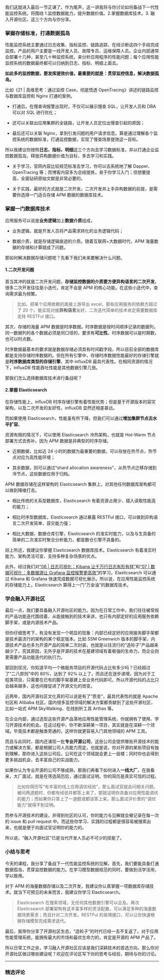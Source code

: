 <p data-nodeid="2">我们这就进入最后一节正课了。作为尾声，这一讲我将与你讨论如何备战下一代性能监控系统。将围绕 1.监控数据能力，提升数据价值。2.掌握数据库技术。3. 融入开源社区。这三个方向与你分享。</p>
<h3 data-nodeid="3">掌握存储标准，打通数据孤岛</h3>
<p data-nodeid="4">性能监控系统主要通过日志收集、指标监控、链路追踪、在线诊断这四个手段完成监控。产品的用户主要是一线开发人员、故障专员、运维保障人员。企业内部通常会部署十几种，甚至几十种监控系统，来分析应用程序的性能问题；每个应用性能监控系统的数据最终都可以归纳到日志、指标、明细上面去。</p>
<p data-nodeid="5"><strong data-nodeid="80">如此多的监控数据，要发挥提效价值，最重要的就是：贯穿监控信息，解决数据孤岛。</strong></p>
<p data-nodeid="6">比如《21 | 高维思考：通过监控 Case，彻底悟透 OpenTracing》讲述的链路监控与数据库监控和 Nginx 打通的案例。</p>
<ul data-nodeid="7">
<li data-nodeid="8">
<p data-nodeid="9">打通后，在慢查询报警出现时，不仅可以展示慢查 SQL，让开发人员和 DBA 可以对 SQL 进行优化；</p>
</li>
<li data-nodeid="10">
<p data-nodeid="11">还可以关联出应用集群的全链路，让开发人员定位出慢查引起的原因；</p>
</li>
<li data-nodeid="12">
<p data-nodeid="13">最后还可以关联 Nginx，拿到引发问题的用户请求信息。算是通过理解各个监控系统的数据标准，打通监控数据，实现了慢查场景提效这一目标。</p>
</li>
</ul>
<p data-nodeid="14">所以我建议你按照<strong data-nodeid="90">日志、指标、明细</strong>这三个方向去学习数据标准，并以打通企业监控数据孤岛，释放异构数据价值为目标，多去学习和实践。</p>
<ul data-nodeid="15">
<li data-nodeid="16">
<p data-nodeid="17">关于学习，官网内容比较规范标准去学习，你可以去系统地了解 Dapper、OpenTracing 等；而博客内容多为总结提炼，易于你学习入门；但想要提高，全面钻研原始文献是非常必要的。</p>
</li>
<li data-nodeid="18">
<p data-nodeid="19">关于实践，最好的方式就是二次开发。二次开发并上手异构数据的前提，是需要你选择一门适合存储 APM 数据的数据库技术。</p>
</li>
</ul>
<h3 data-nodeid="20">掌握一门数据库技术</h3>
<p data-nodeid="21">应用服务可以说是<strong data-nodeid="103">业务逻辑</strong>加上<strong data-nodeid="104">数据介质</strong>组成，</p>
<ul data-nodeid="22">
<li data-nodeid="23">
<p data-nodeid="24">业务逻辑，就是开发人员将产品需求转化的业务逻辑代码；</p>
</li>
<li data-nodeid="25">
<p data-nodeid="26">数据介质，就是存储逻辑痕迹的介质。随着互联网+大数据时代，APM 海量数据的存储和计算就成了问题。</p>
</li>
</ul>
<p data-nodeid="27">那如何解决数据存储问题呢？先看下我们未来要解决什么问题。</p>
<h4 data-nodeid="28">1.二次开发问题</h4>
<p data-nodeid="29">首当其冲的就是二次开发问题，<strong data-nodeid="114">存储监控数据的介质要方便异构语言的二次开发</strong>。很多二次开发往往是小迭代，肯定不会是 APM 的核心功能。在这些小迭代中，查询需求最为频繁。</p>
<blockquote data-nodeid="30">
<p data-nodeid="31">比如，把某个应用依赖的直接上游导出 excel，那些应用服务的依赖方超过了 20 个。能实现对接<strong data-nodeid="120">异构语言</strong>友好，二次迭代简单的技术肯定需要数据库支持 RESTFul 接口。</p>
</blockquote>
<p data-nodeid="32">其次，存储的海量 APM 数据是时序数据。时序数据是按时间顺序记录的数据列，同一数据列的各个数据必须是同口径的，要求有<strong data-nodeid="126">可比性</strong>。时序数据可以是时期数，也可以时点数。</p>
<p data-nodeid="33">时序数据最基本的要求就是数据存储必须具有时间戳字段，所以目前全部的数据库都是支持存储时序数据的。但在所有引擎中，存储时序数据性能最好的存储引擎就是<strong data-nodeid="132">时序数据库类型的存储引擎</strong>，其中 influxDB 最具代表性。在相同资源的情况下，influxDB 性能吞吐性能是其他数据引擎几倍。</p>
<p data-nodeid="34">那我们怎么选择数据库技术进行备战呢？</p>
<h4 data-nodeid="35">2.掌握 Elasticsearch</h4>
<p data-nodeid="36">在存储性能上，influxDB 时序存储引擎有着性能优势；但是基于开源版本的容灾架构，以及二次开发的友好性，influxDB 显然还相差甚远。</p>
<p data-nodeid="37">而如果使用 Elasticsearch，性能虽有所下降，但我们可以通过<strong data-nodeid="141">增加集群节点去水平扩容</strong>。</p>
<p data-nodeid="38">资源有限的情况下，可以使用 Elasticsearch 冷热架构，也就是 Hot-Warm 节点部署方式去弥补。因为 APM 数据是非典型的时序存储。</p>
<ul data-nodeid="39">
<li data-nodeid="40">
<p data-nodeid="41">近期数据，比如近 24 小时的数据为最重要的数据，可以存放在热节点，热节点对应为高性能环境；</p>
</li>
<li data-nodeid="42">
<p data-nodeid="43">其余数据，则可以通过“shard allocation awareness”，从热节点迁移存储到冷节点，这些数据仅用于归档。</p>
</li>
</ul>
<p data-nodeid="44">APM 数据存储在这样架构的 Elasticsearch 集群上，对其他任何数据库架构都可以做到降维打击。</p>
<ul data-nodeid="45">
<li data-nodeid="46">
<p data-nodeid="47">相比传统的关系型数据库，Elasticsearch 有着资源占用少、插入读取性能高的能力；</p>
</li>
<li data-nodeid="48">
<p data-nodeid="49">相比时序型数据库，Elasticsearch 通过暴露 RESTFul 接口，可以做到异构语言二次开发简单，容灾能力强；</p>
</li>
<li data-nodeid="50">
<p data-nodeid="51">相比大数据、数据仓库引擎，Elasticsearch 的准实时能力，以及与生具备的简单的二次准实时聚合分析能力，都是数仓引擎不具备的。</p>
</li>
</ul>
<p data-nodeid="52">综上所述，我建议你掌握 Elasticsearch 数据库技术。Elasticsearch 有着准实时能力、架构灵活可变、支持多种复杂场景的优点。</p>
<p data-nodeid="53">此外，经过我们对<a href="https://kaiwu.lagou.com/course/courseInfo.htm?courseId=729&amp;sid=20-h5Url-0&amp;buyFrom=2&amp;pageId=1pz4#/detail/pc?id=7055&amp;fileGuid=xxQTRXtVcqtHK6j8" data-nodeid="153">“06 | 日志可视化：Kibana 让千万行日志有形有样”</a>和<a href="https://kaiwu.lagou.com/course/courseInfo.htm?courseId=729&amp;sid=20-h5Url-0&amp;buyFrom=2&amp;pageId=1pz4#/detail/pc?id=7056&amp;fileGuid=xxQTRXtVcqtHK6j8" data-nodeid="157">“07 | 数据可视化：多数据源让 Grafana 监控报警更高效”</a>的学习，Elasticsearch 可以通过 Kibana 和 Grafana 快速完成数据可视化展示。所以说，在应用性能监控系统的存储能力上，Elasticsearch 算得上一门“万金油”的数据库技术。</p>
<h3 data-nodeid="54">学会融入开源社区</h3>
<p data-nodeid="55">最后一点，我们要具备融入开源社区的能力。因为在日常工作中，我们往往被常规的产品功能迭代围绕着，从能接触到的技术来讲，也只有内部定好的应用服务依赖脚手架，或是内源技术产品。</p>
<p data-nodeid="56">但你仔细思考下，有没有发现一个明显的现象：内部已经定好的应用服务脚手架都是技术最流行的架构的某个稳定版本。比如 SSM Greenwich 版本的脚手架，内源技术产品也多为开源产品的简单二次封装，也就是以往流行的“造轮子”产品越来越少了。究其原因，无外乎是开源的技术在基建领域有着极强的生命力，而企业则更需要产品功能迭代的执行力。</p>
<p data-nodeid="57">那回到现况，你知道平均一个微服务项目的开源代码占比有多少吗？已经超过了“二八原则”中的 80%，达到了 92% 以上了，而且还在逐步递增。因为对于工程类项目，只需要在已有的脚手架基建上垒业务代码即可。所以开源代码的占比只会越来越多，这也间接促进了开源文化的改变。</p>
<p data-nodeid="58">近两年，国内开源社区文化真的可以说是有了“质变”，最具代表性的就是 Apache 社区和 Alibaba 社区。国内很多监控领域的解决方案都贡献到了这些开源社区，比如一站式 APM SkyWalking、在线剖析工具 Arthas 等。</p>
<p data-nodeid="59">在企业内部，通过选型这些开源产品落地应用性能管理系统，你就拥有了使用、学习开源技术的机会。在这过程中，你不断深耕某一项目，其实就是在深耕一个领域。毕竟技术都是触类旁通的，这样你就更容易入门其他领域的 APM 工具。</p>
<p data-nodeid="60">而且与此同时，国内还涌现一批<strong data-nodeid="170">专业开源公司</strong>，这些公司会提供哪些开源技术的能力或解决方案，都是根据公司人员能力而定。也就是说，你对开源的某些项目有独到理解，那你进入这些公司后，公司在这个领域就会更上一层楼；同时你也会得到更多挑战机会，去丰富自己的实战能力。</p>
<p data-nodeid="61">如果你认为专业开源的公司不够成熟，那我们再看下如何进入<strong data-nodeid="176">一线大厂</strong>。在我看来，大厂面试，就是在筛选简历后，通过面试证明，你的简历是真实可信的过程。</p>
<blockquote data-nodeid="62">
<p data-nodeid="63">比如你简历写“有丰富的线上应用调优经验”，那么面试官就会问相关问题。被问两道题时，你都有经验并都答上来了，那就证明你具备对应用性能调优的能力；而如果你只答上了一道题或都没答上来，那么面试评价里的“调优能力”就得不到证明。</p>
</blockquote>
<p data-nodeid="64">而参与开源技术的建设，并得到社区的认可，你的能力与见解就会被记录在每一次的 issue 和 pull request 中。而这些你学习、实践的过程都是很容易被搜索出来，也就是便于向面试官证明你的能力的。</p>
<p data-nodeid="65">所以说，“融入开源社区”已是当代开发人员必不可少的技能了。</p>
<h3 data-nodeid="66">小结与思考</h3>
<p data-nodeid="67">今天的课程，我分享了备战下一代性能监控系统的见解。首先，我们要能具备打通数据孤岛，贯穿监控数据的能力。在学习模型数据规范的同时，要做到活学活用，学以致用。</p>
<p data-nodeid="68">对于 APM 的海量数据存储以及二次开发，我建议你认真掌握一项数据库存储技术。就当下可预见的未来而言，我建议你学习 Elasticsearch。</p>
<blockquote data-nodeid="69">
<p data-nodeid="70">Elasticsearch 在搜索领域，无任何其他数据引擎可以企及。再次 Elasticsearch 部署架构有这丰富多样的灵活配置，可以满足多种的海量数据场景需求；而且针对二次开发，RESTFul 的易用接口，可以让你快速根据存储模型完成需求迭代。</p>
</blockquote>
<p data-nodeid="71">最后，我带你分享了开源社区生态，“造轮子”的时代已经一去不复返了。对于应用性能管理系统，能拥有最大的市场和最优生命力的，肯定是开源的 APM 产品了。</p>
<p data-nodeid="72">所以日常工作之余，学习融入开源社区应该是我们深耕技术的首选方向。那么你对开源社区做过哪些建设呢？欢迎在评论区写下你的思考与经验，期待与你的讨论。</p>

---

### 精选评论


